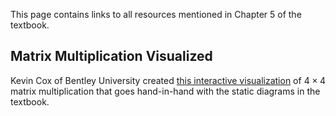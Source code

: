 
This page contains links to all resources mentioned in Chapter 5 of the
textbook.

## Matrix Multiplication Visualized

Kevin Cox of Bentley University created [this interactive
visualization](https://nathancarter.github.io/matrix-mult) of $4\times4$
matrix multiplication that goes hand-in-hand with the static diagrams in the
textbook.

